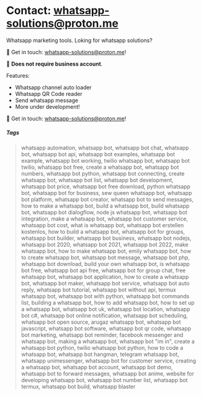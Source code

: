 # Contact: whatsapp-solutions@proton.me

Whatsapp marketing tools. Loking for whatsapp solutions? 

📧 Get in touch: whatsapp-solutions@proton.me! 

🚀 **Does not require business account**. 

Features:

- Whatsapp channel auto loader
- Whatsapp QR Code reader
- Send whatsapp message
- More under development!

📧 Get in touch: whatsapp-solutions@proton.me! 

##### Tags
> whatsapp automation, whatsapp bot, whatsapp bot chat, whatsapp bot, whatsapp bot api, whatsapp bot examples, whatsapp bot example, whatsapp bot working, twilio whatsapp bot, whatsapp bot twilio, whatsapp bot free, create a whatsapp bot, whatsapp bot numbers, whatsapp bot python, whatsapp bot connecting, create whatsapp bot, whatsapp bot list, whatsapp bot development, whatsapp bot price, whatsapp bot free download, python whatsapp bot, whatsapp bot for business, sew queen whatsapp bot, whatsapp bot platform, whatsapp bot creator, whatsapp bot to send messages, how to make a whatsapp bot, build a whatsapp bot, build whatsapp bot, whatsapp bot dialogflow, node js whatsapp bot, whatsapp bot integration, make a whatsapp bot, whatsapp bot customer service, whatsapp bot cost, what is whatsapp bot, whatsapp bot erstellen kostenlos, how to build a whatsapp bot, whatsapp bot for groups, whatsapp bot builder, whatsapp bot business, whatsapp bot nodejs, whatsapp bot 2020, whatsapp bot 2021, whatsapp bot 2022, make whatsapp bot, how to make whatsapp bot, emily whatsapp bot, how to create whatsapp bot, whatsapp bot message, whatsapp bot php, whatsapp bot download, build your own whatsapp bot, is whatsapp bot free, whatsapp bot api free, whatsapp bot for group chat, free whatsapp bot, whatsapp bot application, how to create a whatsapp bot, whatsapp bot maker, whatsapp bot service, whatsapp bot auto reply, whatsapp bot tutorial, whatsapp bot without api, termux whatsapp bot, whatsapp bot with python, whatsapp bot commands list, building a whatsapp bot, how to add whatsapp bot, how to set up a whatsapp bot, whatsapp bot uk, whatsapp bot location, whatsapp bot c#, whatsapp bot online notification, whatsapp bot scheduling, whatsapp bot open source, arugaz whatsapp bot, whatsapp bot javascript, whatsapp bot software, whatsapp bot qr code, whatsapp bot marketing, whatsapp bot reminder, facebook messenger and whatsapp bot, making a whatsapp bot, whatsapp bot "im in", create a whatsapp bot python, twilio whatsapp bot python, how to code a whatsapp bot, whatsapp bot hangman, telegram whatsapp bot, whatsapp unimessenger, whatsapp bot for customer service, creating a whatsapp bot, whatsapp bot account, whatsapp bot demo, whatsapp bot to forward messages, whatsapp bot anime, website for developing whatsapp bot, whatsapp bot number list, whatsapp bot termux, whatsapp bot build, whatsapp blaster
